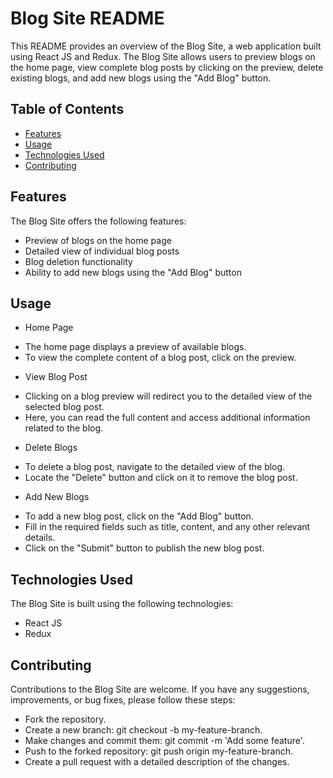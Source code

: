 # Blog Site README

This README provides an overview of the Blog Site, a web application built using React JS and Redux. The Blog Site allows users to preview blogs on the home page, view complete blog posts by clicking on the preview, delete existing blogs, and add new blogs using the "Add Blog" button.

## Table of Contents

- [Features](#features)
- [Usage](#usage)
- [Technologies Used](#technologies-used)
- [Contributing](#contributing)

## Features

The Blog Site offers the following features:
- Preview of blogs on the home page
- Detailed view of individual blog posts
- Blog deletion functionality
- Ability to add new blogs using the "Add Blog" button

## Usage

- Home Page
* The home page displays a preview of available blogs.
* To view the complete content of a blog post, click on the preview.
  
- View Blog Post
* Clicking on a blog preview will redirect you to the detailed view of the selected blog post.
* Here, you can read the full content and access additional information related to the blog.

- Delete Blogs
* To delete a blog post, navigate to the detailed view of the blog.
* Locate the "Delete" button and click on it to remove the blog post.

- Add New Blogs
* To add a new blog post, click on the "Add Blog" button.
* Fill in the required fields such as title, content, and any other relevant details.
* Click on the "Submit" button to publish the new blog post.

## Technologies Used

The Blog Site is built using the following technologies:
- React JS
- Redux

## Contributing

Contributions to the Blog Site are welcome. If you have any suggestions, improvements, or bug fixes, please follow these steps:
* Fork the repository.
* Create a new branch: git checkout -b my-feature-branch.
* Make changes and commit them: git commit -m 'Add some feature'.
* Push to the forked repository: git push origin my-feature-branch.
* Create a pull request with a detailed description of the changes.


